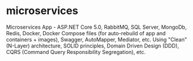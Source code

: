 # microservices
Microservices App - ASP.NET Core 5.0, RabbitMQ, SQL Server, MongoDb, Redis, Docker, Docker Compose files (for auto-rebuild of app and containers + images), Swagger, AutoMapper, Mediator, etc.
Using "Clean" (N-Layer) architecture, SOLID principles, Domain Driven Design (DDD), CQRS (Command Query Responsibility Segregation), etc.
